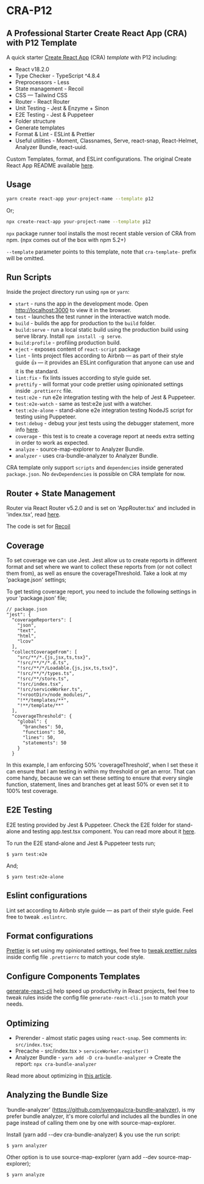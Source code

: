 # CRA-P12

## A Professional Starter Create React App (CRA) with P12 Template

A quick starter [Create React App](https://github.com/facebook/create-react-app) (CRA) _template_ with P12 including:

- React v18.2.0
- Type Checker - TypeScript ^4.8.4
- Preprocessors - Less
- State management - Recoil
- CSS — Tailwind CSS
- Router - React Router
- Unit Testing - Jest & Enzyme + Sinon
- E2E Testing - Jest & Puppeteer
- Folder structure
- Generate templates
- Format & Lint - ESLint & Prettier
- Useful utilities - Moment, Classnames, Serve, react-snap, React-Helmet, Analyzer Bundle, react-uuid.

Custom Templates, format, and ESLint configurations.
The original Create React App README available [here](./README_CRA.md).

## Usage

```bash
yarn create react-app your-project-name --template p12
```

Or;

```bash
npx create-react-app your-project-name --template p12
```

`npx` package runner tool installs the most recent stable version of CRA from npm. (npx comes out of the box with npm 5.2+)

`--template` parameter points to this template, note that `cra-template-` prefix will be omitted.

## Run Scripts

Inside the project directory run using `npm` or `yarn`:

- `start` - runs the app in the development mode. Open [http://localhost:3000](http://localhost:3000) to view it in the browser.
- `test` - launches the test runner in the interactive watch mode.
- `build` - builds the app for production to the `build` folder.
- `build:serve` - run a local static build using the production build using serve library. Install `npm install -g serve`.
- `build:profile` - profiling production build.
- `eject` - exposes content of `react-script` package
- `lint` - lints project files according to Airbnb — as part of their style guide 👍 — it provides an ESLint configuration that anyone can use and it is the standard.
- `lint:fix` - fix lints issues according to style guide set.
- `prettify` - will format your code prettier using opinionated settings inside `.prettierrc` file.
- `test:e2e` - run e2e integration testing with the help of Jest & Puppeteer.
- `test:e2e-watch` - same as test:e2e just with a watcher.
- `test:e2e-alone` - stand-alone e2e integration testing NodeJS script for testing using Puppeteer.
- `test:debug` - debug your jest tests using the debugger statement, more info [here](https://medium.com/react-courses/six-best-debugging-options-to-crush-your-reacts-bugs-like-a-champion-70b11b6a1a2d).
- `coverage` - this test is to create a coverage report at needs extra setting in order to work as expected.
- `analyze` - source-map-explorer to Analyzer Bundle.
- `analyzer` - uses cra-bundle-analyzer to Analyzer Bundle.

CRA template only support `scripts` and `dependencies` inside generated `package.json`. No `devDependencies` is possible on CRA template for now.

## Router + State Management

Router via React Router v5.2.0 and is set on 'AppRouter.tsx' and included in 'index.tsx', read [here](https://medium.com/react-courses/how-to-integrate-routing-in-typescript-project-with-react-router-v5-2-0-a6b0ab160a1b).

The code is set for [Recoil](https://medium.com/react-courses/integrate-recoil-with-typescript-to-share-your-state-across-react-components-8cf1a3910fae)

## Coverage

To set coverage we can use Jest. Jest allow us to create reports in different format and set where we want to collect these reports from (or not collect them from), as well as ensure the coverageThreshold. Take a look at my 'package.json' settings;

To get testing coverage report, you need to include the following settings in your 'package.json' file;

```
// package.json
"jest": {
  "coverageReporters": [
    "json",
    "text",
    "html",
    "lcov"
  ],
  "collectCoverageFrom": [
    "src/**/*.{js,jsx,ts,tsx}",
    "!src/**/*/*.d.ts",
    "!src/**/*/Loadable.{js,jsx,ts,tsx}",
    "!src/**/*/types.ts",
    "!src/**/store.ts",
    "!src/index.tsx",
    "!src/serviceWorker.ts",
    "!<rootDir>/node_modules/",
    "!**/templates/**",
    "!**/template/**"
  ],
  "coverageThreshold": {
    "global": {
      "branches": 50,
      "functions": 50,
      "lines": 50,
      "statements": 50
    }
  }
```

In this example, I am enforcing 50% 'coverageThreshold', when I set these it can ensure that I am testing in within my threshold or get an error. That can come handy, because we can set these setting to ensure that every single function, statement, lines and branches get at least 50% or even set it to 100% test coverage.

## E2E Testing

E2E testing provided by Jest & Puppeteer. Check the E2E folder for stand-alone and testing app.test.tsx component. You can read more about it [here](https://medium.com/react-courses/deliver-quality-software-reduce-qa-load-integrate-end-to-end-e2e-testing-on-cra-react-a20486a39ac2?sk=c9610ea9812363b262f141f1c30ae445).

To run the E2E stand-alone and Jest & Puppeteer tests run;

`$ yarn test:e2e`

And;

`$ yarn test:e2e-alone`

## Eslint configurations

Lint set according to Airbnb style guide — as part of their style guide. Feel free to tweak `.eslintrc`.

## Format configurations

[Prettier](https://prettier.io/) is set using my opinionated settings, feel free to [tweak prettier rules](https://prettier.io/docs/en/configuration.html) inside config file `.prettierrc` to match your code style.

## Configure Components Templates

[generate-react-cli](https://github.com/arminbro/generate-react-cli) help speed up productivity in React projects, feel free to tweak rules inside the config file `generate-react-cli.json` to match your needs.

## Optimizing

- Prerender - almost static pages using `react-snap`. See comments in: `src/index.tsx`;
- Precache - src/index.tsx > `serviceWorker.register()`
- Analyzer Bundle - `yarn add -D cra-bundle-analyzer` -> Create the report: `npx cra-bundle-analyzer`

Read more about optimizing in [this article](https://medium.com/react-courses/optimize-react-app-best-optimzing-techniques-i-wish-i-knew-before-i-wrote-my-first-line-of-code-2b4651f45a48).

## Analyzing the Bundle Size

‘bundle-analyzer’ (https://github.com/svengau/cra-bundle-analyzer), is my prefer bundle analyzer, it's more colorful and includes all the bundles in one page instead of calling them one by one with source-map-explorer.

Install (yarn add --dev cra-bundle-analyzer) & you use the run script:

```
$ yarn analyzer
```

Other option is to use source-map-explorer (yarn add --dev source-map-explorer);

```
$ yarn analyze
```
